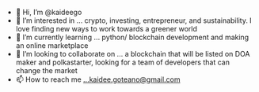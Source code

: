 - 👋 Hi, I’m @kaideego
- 👀 I’m interested in ... crypto, investing, entrepreneur, and sustainability. I love finding new ways to work towards a greener world  
- 🌱 I’m currently learning ... python/ blockchain development and making an online marketplace 
- 💞️ I’m looking to collaborate on ... a blockchain that will be listed on DOA maker and polkastarter, looking for a team of developers that can change the market
- 📫 How to reach me ...kaidee.goteano@gmail.com

<!---
kaideego/kaideego is a ✨ special ✨ repository because its `README.md` (this file) appears on your GitHub profile.
You can click the Preview link to take a look at your changes.
--->
